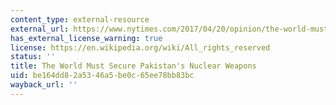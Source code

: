 ```yaml
---
content_type: external-resource
external_url: https://www.nytimes.com/2017/04/20/opinion/the-world-must-secure-pakistans-nuclear-weapons.html
has_external_license_warning: true
license: https://en.wikipedia.org/wiki/All_rights_reserved
status: ''
title: The World Must Secure Pakistan's Nuclear Weapons
uid: be164dd8-2a53-46a5-be0c-65ee78bb83bc
wayback_url: ''
---
```

